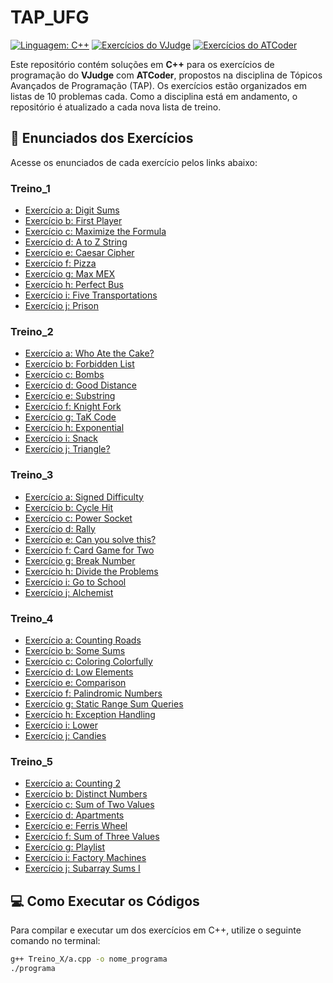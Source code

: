 # TAP_UFG

[![Linguagem: C++](https://img.shields.io/badge/language-C++-00599C)](https://isocpp.org/) [![Exercícios do VJudge](https://img.shields.io/badge/VJudge-Exercícios-brightgreen)](https://vjudge.net/) [![Exercícios do ATCoder](https://img.shields.io/badge/ATCoder-Exercícios-orange)](https://atcoder.jp/home)

Este repositório contém soluções em **C++** para os exercícios de programação do **VJudge** com **ATCoder**, propostos na disciplina de Tópicos Avançados de Programação (TAP). Os exercícios estão organizados em listas de 10 problemas cada. Como a disciplina está em andamento, o repositório é atualizado a cada nova lista de treino.

## 🔗 Enunciados dos Exercícios

Acesse os enunciados de cada exercício pelos links abaixo:

### Treino_1

- [Exercício a: Digit Sums](https://atcoder.jp/contests/abc101/tasks/abc101_b?lang=en)
- [Exercício b: First Player](https://atcoder.jp/contests/abc304/tasks/abc304_a?lang=en)
- [Exercício c: Maximize the Formula](https://atcoder.jp/contests/abc110/tasks/abc110_a?lang=en)
- [Exercício d: A to Z String](https://atcoder.jp/contests/abc053/tasks/abc053_b?lang=en)
- [Exercício e: Caesar Cipher](https://atcoder.jp/contests/abc232/tasks/abc232_b?lang=en)
- [Exercício f: Pizza](https://atcoder.jp/contests/abc238/tasks/abc238_b?lang=en)
- [Exercício g: Max MEX](https://atcoder.jp/contests/abc290/tasks/abc290_c?lang=en)
- [Exercício h: Perfect Bus](https://atcoder.jp/contests/abc339/tasks/abc339_c?lang=en)
- [Exercício i: Five Transportations](https://atcoder.jp/contests/abc123/tasks/abc123_c?lang=en)
- [Exercício j: Prison](https://atcoder.jp/contests/abc127/tasks/abc127_c?lang=en)

### Treino_2

- [Exercício a: Who Ate the Cake?](https://atcoder.jp/contests/abc355/tasks/abc355_a?lang=en)
- [Exercício b: Forbidden List](https://atcoder.jp/contests/abc170/tasks/abc170_c?lang=en)
- [Exercício c: Bombs](https://atcoder.jp/contests/abc295/tasks/abc295_b?lang=en)
- [Exercício d: Good Distance](https://atcoder.jp/contests/abc133/tasks/abc133_b?lang=en)
- [Exercício e: Substring](https://atcoder.jp/contests/abc177/tasks/abc177_b?lang=en)
- [Exercício f: Knight Fork](https://atcoder.jp/contests/abc239/tasks/abc239_c?lang=en)
- [Exercício g: TaK Code](https://atcoder.jp/contests/abc312/tasks/abc312_b?lang=en)
- [Exercício h: Exponential](https://atcoder.jp/contests/abc097/tasks/abc097_b?lang=en)
- [Exercício i: Snack](https://atcoder.jp/contests/abc148/tasks/abc148_c?lang=en)
- [Exercício j: Triangle?](https://atcoder.jp/contests/abc224/tasks/abc224_c?lang=en)

### Treino_3

- [Exercício a: Signed Difficulty](https://atcoder.jp/contests/abc216/tasks/abc216_a?lang=en)
- [Exercício b: Cycle Hit](https://atcoder.jp/contests/abc211/tasks/abc211_b?lang=en)
- [Exercício c: Power Socket](https://atcoder.jp/contests/abc139/tasks/abc139_b?lang=en)
- [Exercício d: Rally](https://atcoder.jp/contests/abc156/tasks/abc156_c?lang=en)
- [Exercício e: Can you solve this?](https://atcoder.jp/contests/abc121/tasks/abc121_b?lang=en)
- [Exercício f: Card Game for Two](https://atcoder.jp/contests/abs/tasks/abc088_b?lang=en)
- [Exercício g: Break Number](https://atcoder.jp/contests/abc068/tasks/abc068_b?lang=en)
- [Exercício h: Divide the Problems](https://atcoder.jp/contests/abc132/tasks/abc132_c?lang=en)
- [Exercício i: Go to School](https://atcoder.jp/contests/abc142/tasks/abc142_c?lang=en)
- [Exercício j: Alchemist](https://atcoder.jp/contests/abc138/tasks/abc138_c?lang=en)

### Treino_4

- [Exercício a: Counting Roads](https://atcoder.jp/contests/abc061/tasks/abc061_b)
- [Exercício b: Some Sums](https://atcoder.jp/contests/abs/tasks/abc083_b)
- [Exercício c: Coloring Colorfully](https://atcoder.jp/contests/abc124/tasks/abc124_c)
- [Exercício d: Low Elements](https://atcoder.jp/contests/abc152/tasks/abc152_c)
- [Exercício e: Comparison](https://atcoder.jp/contests/abc059/tasks/abc059_b)
- [Exercício f: Palindromic Numbers](https://atcoder.jp/contests/abc090/tasks/abc090_b)
- [Exercício g: Static Range Sum Queries](https://cses.fi/problemset/task/1646)
- [Exercício h: Exception Handling](https://atcoder.jp/contests/abc134/tasks/abc134_c)
- [Exercício i: Lower](https://atcoder.jp/contests/abc139/tasks/abc139_c)
- [Exercício j: Candies](https://atcoder.jp/contests/abc087/tasks/arc090_a)

### Treino_5

- [Exercício a: Counting 2](https://atcoder.jp/contests/abc231/tasks/abc231_c?lang=en)
- [Exercício b: Distinct Numbers](https://cses.fi/problemset/task/1621)
- [Exercício c: Sum of Two Values](https://cses.fi/problemset/task/1640)
- [Exercício d: Apartments](https://cses.fi/problemset/task/1084)
- [Exercício e: Ferris Wheel](https://cses.fi/problemset/task/1090)
- [Exercício f: Sum of Three Values](https://cses.fi/problemset/task/1641)
- [Exercício g: Playlist](https://cses.fi/problemset/task/1141)
- [Exercício i: Factory Machines](https://cses.fi/problemset/task/1620)
- [Exercício j: Subarray Sums I](https://cses.fi/problemset/task/1660)

## 💻 Como Executar os Códigos

Para compilar e executar um dos exercícios em C++, utilize o seguinte comando no terminal:

```bash
g++ Treino_X/a.cpp -o nome_programa
./programa
